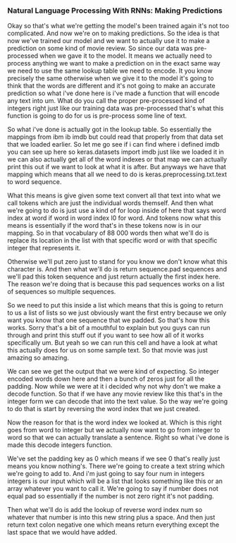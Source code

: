 ### Natural Language Processing With RNNs: Making Predictions

Okay so that's what we're getting the model's been trained again it's not too complicated. And now we're on to making predictions. So the idea is that now we've trained our model and we want to actually use it to make a prediction on some kind of movie review. So since our data was pre-processed when we gave it to the model. It means we actually need to process anything we want to make a prediction on in the exact same way we need to use the same lookup table we need to encode. It you know precisely the same otherwise when we give it to the model it's going to think that the words are different and it's not going to make an accurate prediction so what i've done here is i've made a function that will encode any text into um. What do you call the proper pre-processed kind of integers right just like our training data was pre-processed that's what this function is going to do for us is pre-process some line of text. 

So what i've done is actually got in the lookup table. So essentially the mappings from ibm ib imdb but could read that properly from that data set that we loaded earlier. So let me go see if i can find where i defined imdb you can see up here so keras.datasets import imdb just like we loaded it in we can also actually get all of the word indexes or that map we can actually print this out if we want to look at what it is after. But anyways we have that mapping which means that all we need to do is keras.preprocessing.txt.text to word sequence. 

What this means is give given some text convert all that text into what we call tokens which are just the individual words themself. And then what we're going to do is just use a kind of for loop inside of here that says word index at word if word in word index l0 for word. And tokens now what this means is essentially if the word that's in these tokens now is in our mapping. So in that vocabulary of 88 000 words then what we'll do is replace its location in the list with that specific word or with that specific integer that represents it. 

Otherwise we'll put zero just to stand for you know we don't know what this character is. And then what we'll do is return sequence.pad sequences and we'll pad this token sequence and just return actually the first index here. The reason we're doing that is because this pad sequences works on a list of sequences so multiple sequences. 

So we need to put this inside a list which means that this is going to return to us a list of lists  so we just obviously want the first entry because we only want you know that one sequence that we padded. So that's how this works. Sorry that's a bit of a mouthful to explain but you guys can run through and print this stuff out if you want to see how all of it works specifically um. But yeah so we can run this cell and have a look at what this actually does for us on some sample text. So that movie was just amazing so amazing. 

We can see we get the output that we were kind of expecting. So integer encoded words down here and then a bunch of zeros just for all the padding. Now while we were at it i decided why not why don't we make a decode function. So that if we have any movie review like this that's in the integer form we can decode that into the text value. So the way we're going to do that is start by reversing the word index that we just created. 

Now the reason for that is the word index we looked at. Which is this right goes from word to integer but we actually now want to go from integer to word so that we can actually translate a sentence. Right so what i've done is made this decode integers function. 

We've set the padding key as 0 which means if we see 0 that's really just means you know nothing's. There we're going to create a text string which we're going to add to. And i'm just going to say four num in integers integers is our input which will be a list that looks something like this or an array whatever you want to call it. We're going to say if number does not equal pad so essentially if the number is not zero right it's not padding. 

Then what we'll do is add the lookup of reverse word index num so whatever that number is into this new string plus a space. And then just return text colon negative one which means return everything except the last space that we would have added. 

